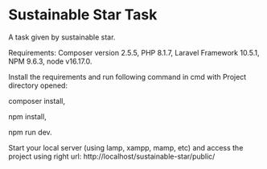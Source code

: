 # Sustainable Star Task
A task given by sustainable star.

Requirements:
  Composer version 2.5.5, 
  PHP 8.1.7, 
  Laravel Framework 10.5.1, 
  NPM 9.6.3, 
  node v16.17.0. 

Install the requirements and run following command in cmd with Project directory opened:
  
  composer install, 
  
  npm install, 
  
  npm run dev.

Start your local server (using lamp, xampp, mamp, etc) and access the project using right url:
http://localhost/sustainable-star/public/
